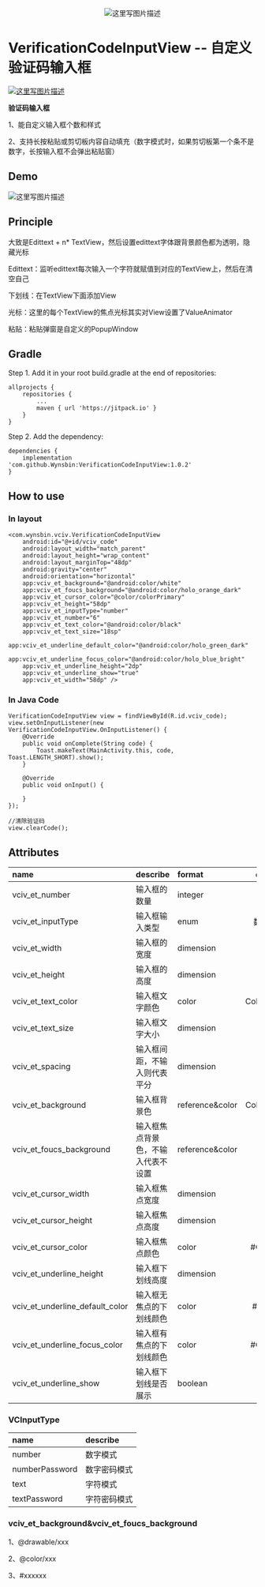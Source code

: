 <div align=center>

![这里写图片描述](https://github.com/Wynsbin/Screenshots/tree/master/VerificationCodeInputView/VerificationCodeInputView.png)

</div>

# VerificationCodeInputView -- 自定义验证码输入框

[![这里写图片描述](https://jitpack.io/v/Wynsbin/VerificationCodeInputView.svg)](https://jitpack.io/#Wynsbin/VerificationCodeInputView)

**验证码输入框**

1、能自定义输入框个数和样式

2、支持长按粘贴或剪切板内容自动填充（数字模式时，如果剪切板第一个条不是数字，长按输入框不会弹出粘贴窗）

## Demo

![这里写图片描述](https://github.com/Wynsbin/Screenshots/tree/master/VerificationCodeInputView/vciv_oneself.gif)

## Principle

大致是Edittext + n* TextView，然后设置edittext字体跟背景颜色都为透明，隐藏光标

Edittext：监听edittext每次输入一个字符就赋值到对应的TextView上，然后在清空自己

下划线：在TextView下面添加View

光标：这里的每个TextView的焦点光标其实对View设置了ValueAnimator

粘贴：粘贴弹窗是自定义的PopupWindow

## Gradle

Step 1. Add it in your root build.gradle at the end of repositories:

```
allprojects {
	repositories {
		...
		maven { url 'https://jitpack.io' }
	}
}
```

Step 2. Add the dependency:

```
dependencies {
    implementation 'com.github.Wynsbin:VerificationCodeInputView:1.0.2'
}
```


## How to use

### In layout

```
<com.wynsbin.vciv.VerificationCodeInputView
    android:id="@+id/vciv_code"
    android:layout_width="match_parent"
    android:layout_height="wrap_content"
    android:layout_marginTop="48dp"
    android:gravity="center"
    android:orientation="horizontal"
    app:vciv_et_background="@android:color/white"
    app:vciv_et_foucs_background="@android:color/holo_orange_dark"
    app:vciv_et_cursor_color="@color/colorPrimary"
    app:vciv_et_height="58dp"
    app:vciv_et_inputType="number"
    app:vciv_et_number="6"
    app:vciv_et_text_color="@android:color/black"
    app:vciv_et_text_size="18sp"
    app:vciv_et_underline_default_color="@android:color/holo_green_dark"
    app:vciv_et_underline_focus_color="@android:color/holo_blue_bright"
    app:vciv_et_underline_height="2dp"
    app:vciv_et_underline_show="true"
    app:vciv_et_width="58dp" />
```

### In Java Code

```
VerificationCodeInputView view = findViewById(R.id.vciv_code);
view.setOnInputListener(new VerificationCodeInputView.OnInputListener() {
    @Override
    public void onComplete(String code) {
        Toast.makeText(MainActivity.this, code, Toast.LENGTH_SHORT).show();
    }

    @Override
    public void onInput() {

    }
});

//清除验证码
view.clearCode();
```

## Attributes

|name|describe|format|default|
|:--|:--|:--|:--:|
|vciv_et_number|输入框的数量|integer|4|
|vciv_et_inputType|输入框输入类型|enum|数字模式|
|vciv_et_width|输入框的宽度|dimension|40dp|
|vciv_et_height|输入框的高度|dimension|40dp|
|vciv_et_text_color|输入框文字颜色|color|Color.BLACK|
|vciv_et_text_size|输入框文字大小|dimension|14sp|
|vciv_et_spacing|输入框间距，不输入则代表平分|dimension||
|vciv_et_background|输入框背景色|reference&color|Color.WHITE|
|vciv_et_foucs_background|输入框焦点背景色，不输入代表不设置|reference&color||
|vciv_et_cursor_width|输入框焦点宽度|dimension|2dp|
|vciv_et_cursor_height|输入框焦点高度|dimension|30dp|
|vciv_et_cursor_color|输入框焦点颜色|color|#C3C3C3|
|vciv_et_underline_height|输入框下划线高度|dimension|1dp|
|vciv_et_underline_default_color|输入框无焦点的下划线颜色|color|#F0F0F0|
|vciv_et_underline_focus_color|输入框有焦点的下划线颜色|color|#C3C3C3|
|vciv_et_underline_show|输入框下划线是否展示|boolean|false|


### VCInputType

|name|describe
|:--|:--|
|number|数字模式|
|numberPassword|数字密码模式|
|text|字符模式|
|textPassword|字符密码模式|


### vciv_et_background&vciv_et_foucs_background

1、@drawable/xxx

2、@color/xxx

3、#xxxxxx

